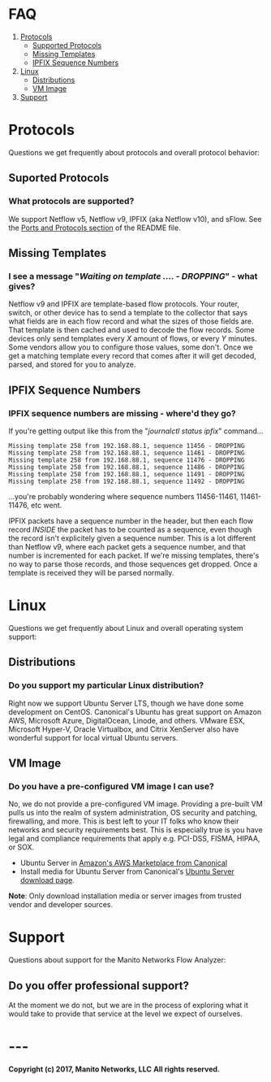 # FAQ
1. [Protocols](#protocols)
    - [Supported Protocols](#supported-protocols)
    - [Missing Templates](#missing-templates)
    - [IPFIX Sequence Numbers](#ipfix-sequence-numbers)
2. [Linux](#linux)
    - [Distributions](#distributions)
    - [VM Image](#vm-image)
3. [Support](#support)

# Protocols 
Questions we get frequently about protocols and overall protocol behavior:

## Suported Protocols
### What protocols are supported?
We support Netflow v5, Netflow v9, IPFIX (aka Netflow v10), and sFlow. See the [Ports and Protocols section](README.md#ports-and-protocols) of the README file.

## Missing Templates
### I see a message "_Waiting on template .... - DROPPING_" - what gives? 
Netflow v9 and IPFIX are template-based flow protocols. Your router, switch, or other device has to send a template to the collector that says what fields are in each flow record and what the sizes of those fields are. That template is then cached and used to decode the flow records. Some devices only send templates every _X_ amount of flows, or every _Y_ minutes. Some vendors allow you to configure those values, some don't. Once we get a matching template every record that comes after it will get decoded, parsed, and stored for you to analyze.

## IPFIX Sequence Numbers
### IPFIX sequence numbers are missing - where'd they go?
If you're getting output like this from the "_journalctl status ipfix_" command...
```
Missing template 258 from 192.168.88.1, sequence 11456 - DROPPING
Missing template 258 from 192.168.88.1, sequence 11461 - DROPPING
Missing template 258 from 192.168.88.1, sequence 11476 - DROPPING
Missing template 258 from 192.168.88.1, sequence 11486 - DROPPING
Missing template 258 from 192.168.88.1, sequence 11491 - DROPPING
Missing template 258 from 192.168.88.1, sequence 11492 - DROPPING
```
...you're probably wondering where sequence numbers 11456-11461, 11461-11476, etc went.

IPFIX packets have a sequence number in the header, but then each flow record _INSIDE_ the packet has to be counted as a sequence, even though the record isn't explicitely given a sequence number. This is a lot different than Netflow v9, where each packet gets a sequence number, and that number is incremented for each packet. If we're missing templates, there's no way to parse those records, and those sequences get dropped. Once a template is received they will be parsed normally.

# Linux
Questions we get frequently about Linux and overall operating system support:

## Distributions
### Do you support my particular Linux distribution?
Right now we support Ubuntu Server LTS, though we have done some development on CentOS. Canonical's Ubuntu has great support on Amazon AWS, Microsoft Azure, DigitalOcean, Linode, and others. VMware ESX, Microsoft Hyper-V, Oracle Virtualbox, and Citrix XenServer also have wonderful support for local virtual Ubuntu servers.

## VM Image
### Do you have a pre-configured VM image I can use?
No, we do not provide a pre-configured VM image. Providing a pre-built VM pulls us into the realm of system administration, OS security and patching, firewalling, and more. This is best left to your IT folks who know their networks and security requirements best. This is especially true is you have legal and compliance requirements that apply e.g. PCI-DSS, FISMA, HIPAA, or SOX.

- Ubuntu Server in [Amazon's AWS Marketplace from Canonical](https://aws.amazon.com/marketplace/seller-profile?id=565feec9-3d43-413e-9760-c651546613f2)
- Install media for Ubuntu Server from Canonical's [Ubuntu Server download page](https://www.ubuntu.com/download/server).

**Note**: Only download installation media or server images from trusted vendor and developer sources.

# Support
Questions about support for the Manito Networks Flow Analyzer:

## Do you offer professional support?
At the moment we do not, but we are in the process of exploring what it would take to provide that service at the level we expect of ourselves.

# ---
**Copyright (c) 2017, Manito Networks, LLC**
**All rights reserved.**
